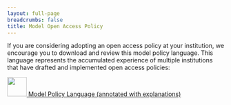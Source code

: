 ```yaml
---
layout: full-page
breadcrumbs: false
title: Model Open Access Policy
---
```

If you are considering adopting an open access policy at your institution, we encourage you to download and review this model policy language. This language represents the accumulated experience of multiple institutions that have drafted and implemented open access policies:

<a href="{{site.baseurl}}/assets/files/model-policy-annotated_01_2013.pdf"><img aria-hidden="true" alt="" src="{{site.baseurl}}/assets/img/pdf-icon.png" height="45"> Model Policy Language (annotated with explanations)</a>

